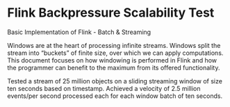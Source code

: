 # Flink Backpressure Scalability Test
Basic Implementation of Flink - Batch &amp; Streaming

Windows are at the heart of processing infinite streams. Windows split the stream into “buckets” of finite size, over which we can apply computations. This document focuses on how windowing is performed in Flink and how the programmer can benefit to the maximum from its offered functionality.

Tested a stream of 25 million objects on a sliding streaming window of size ten seconds based on timestamp. Achieved a velocity of 2.5 million events/per second processed each for each window batch of ten seconds.
